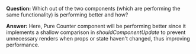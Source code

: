 **Question:** Which out of the two components (which are performing the same functionality) is performing better and how?

**Answer:** Here, Pure Counter component will be performing better since it implements a shallow comparison in _shouldComponentUpdate_ to prevent unnecessary renders when props or state haven't changed, thus improving performance.
